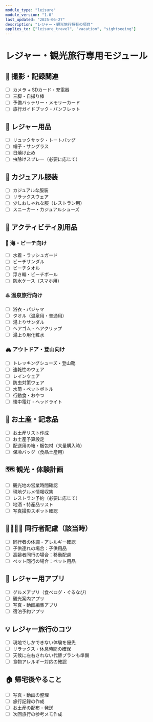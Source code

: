 ```yaml
---
module_type: "leisure"
module_version: "1.0"
last_updated: "2025-06-27"
description: "レジャー・観光旅行特有の項目"
applies_to: ["leisure_travel", "vacation", "sightseeing"]
---
```


# レジャー・観光旅行専用モジュール

## 📸 撮影・記録関連
- [ ] カメラ + SDカード・充電器
- [ ] 三脚・自撮り棒
- [ ] 予備バッテリー・メモリーカード
- [ ] 旅行ガイドブック・パンフレット

## 🎒 レジャー用品
- [ ] リュックサック・トートバッグ
- [ ] 帽子・サングラス
- [ ] 日焼け止め
- [ ] 虫除けスプレー（必要に応じて）

## 👕 カジュアル服装
- [ ] カジュアルな服装
- [ ] リラックスウェア
- [ ] 少しおしゃれな服（レストラン用）
- [ ] スニーカー・カジュアルシューズ

## 🎯 アクティビティ別用品

### 🌊 海・ビーチ向け
- [ ] 水着・ラッシュガード
- [ ] ビーチサンダル
- [ ] ビーチタオル
- [ ] 浮き輪・ビーチボール
- [ ] 防水ケース（スマホ用）

### ♨️ 温泉旅行向け
- [ ] 浴衣・パジャマ
- [ ] タオル（温泉用・普通用）
- [ ] 湯上りサンダル
- [ ] ヘアゴム・ヘアクリップ
- [ ] 湯上り用化粧水

### 🏔️ アウトドア・登山向け
- [ ] トレッキングシューズ・登山靴
- [ ] 速乾性のウェア
- [ ] レインウェア
- [ ] 防虫対策ウェア
- [ ] 水筒・ペットボトル
- [ ] 行動食・おやつ
- [ ] 懐中電灯・ヘッドライト

## 🎁 お土産・記念品
- [ ] お土産リスト作成
- [ ] お土産予算設定
- [ ] 配送用の箱・梱包材（大量購入時）
- [ ] 保冷バッグ（食品土産用）

## 🗺️ 観光・体験計画
- [ ] 観光地の営業時間確認
- [ ] 現地グルメ情報収集
- [ ] レストラン予約（必要に応じて）
- [ ] 地酒・特産品リスト
- [ ] 写真撮影スポット確認

## 👨‍👩‍👧‍👦 同行者配慮（該当時）
- [ ] 同行者の体調・アレルギー確認
- [ ] 子供連れの場合：子供用品
- [ ] 高齢者同行の場合：移動配慮
- [ ] ペット同行の場合：ペット用品

## 📱 レジャー用アプリ
- [ ] グルメアプリ（食べログ・ぐるなび）
- [ ] 観光案内アプリ
- [ ] 写真・動画編集アプリ
- [ ] 宿泊予約アプリ

## 💡 レジャー旅行のコツ
- [ ] 現地でしかできない体験を優先
- [ ] リラックス・休息時間の確保
- [ ] 天候に左右されない代替プランも準備
- [ ] 食物アレルギー対応の確認

## 🏠 帰宅後やること
- [ ] 写真・動画の整理
- [ ] 旅行記録の作成
- [ ] お土産の配布・発送
- [ ] 次回旅行の参考メモ作成
